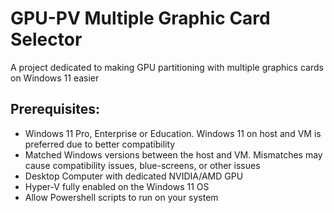# GPU-PV Multiple Graphic Card Selector
A project dedicated to making GPU partitioning with multiple graphics cards on Windows 11 easier

## Prerequisites:
- Windows 11 Pro, Enterprise or Education. Windows 11 on host and VM is preferred due to better compatibility
- Matched Windows versions between the host and VM. Mismatches may cause compatibility issues, blue-screens, or other issues
- Desktop Computer with dedicated NVIDIA/AMD GPU
- Hyper-V fully enabled on the Windows 11 OS
- Allow Powershell scripts to run on your system
